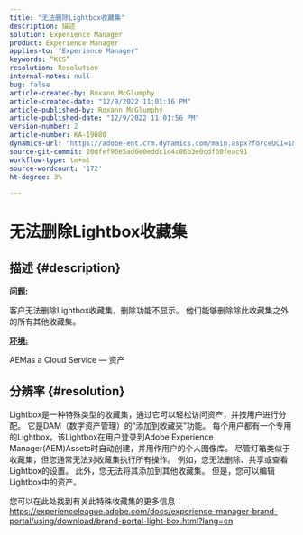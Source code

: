 ```yaml
---
title: "无法删除Lightbox收藏集"
description: 描述
solution: Experience Manager
product: Experience Manager
applies-to: "Experience Manager"
keywords: “KCS”
resolution: Resolution
internal-notes: null
bug: false
article-created-by: Roxann McGlumphy
article-created-date: "12/9/2022 11:01:16 PM"
article-published-by: Roxann McGlumphy
article-published-date: "12/9/2022 11:01:56 PM"
version-number: 2
article-number: KA-19080
dynamics-url: "https://adobe-ent.crm.dynamics.com/main.aspx?forceUCI=1&pagetype=entityrecord&etn=knowledgearticle&id=729d8f5f-1578-ed11-81aa-6045bd006e5a"
source-git-commit: 20dfef96e5ad6e0eddc1c4c86b3e0cdf60feac91
workflow-type: tm+mt
source-wordcount: '172'
ht-degree: 3%

---
```


# 无法删除Lightbox收藏集

## 描述 {#description}


<u><b>问题:</b></u>

客户无法删除Lightbox收藏集，删除功能不显示。 他们能够删除除此收藏集之外的所有其他收藏集。

<u><b>环境:</b></u>

AEMas a Cloud Service — 资产


## 分辨率 {#resolution}


Lightbox是一种特殊类型的收藏集，通过它可以轻松访问资产，并按用户进行分配。 它是DAM（数字资产管理）的“添加到收藏夹”功能。 每个用户都有一个专用的Lightbox，该Lightbox在用户登录到Adobe Experience Manager(AEM)Assets时自动创建，并用作用户的个人图像库。
尽管灯箱类似于收藏集，但您通常无法对收藏集执行所有操作。 例如，您无法删除、共享或查看Lightbox的设置。 此外，您无法将其添加到其他收藏集。 但是，您可以编辑Lightbox中的资产。

您可以在此处找到有关此特殊收藏集的更多信息： https://experienceleague.adobe.com/docs/experience-manager-brand-portal/using/download/brand-portal-light-box.html?lang=en
